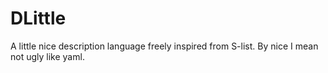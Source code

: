 # DLittle

A little nice description language freely inspired from S-list.
By nice I mean not ugly like yaml. 
